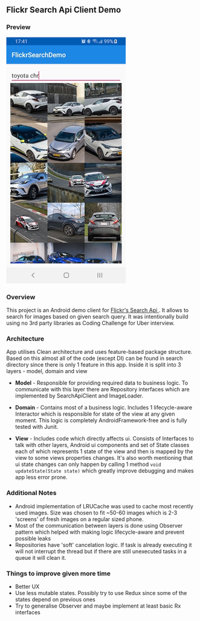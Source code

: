 ##  Flickr Search Api Client Demo

### Preview

![Preview](screenshot.jpg)

### Overview
This project is an Android demo client for [Flickr's Search Api ](https://www.flickr.com/services/api/flickr.photos.search.html). It allows to search for images based on given search query. It was intentionally build using no 3rd party libraries as Coding Challenge for Uber interview.



### Architecture
App utilises Clean architecture and uses feature-based package structure.
Based on this almost all of the code (except DI) can be found in search directory since there is only 1 feature in this app. Inside it is split into 3 layers - model, domain and view


*  **Model** -  Responsible for providing required data to business logic. To communicate with this layer there are Repository interfaces which are implemented by SearchApiClient and ImageLoader.

*  **Domain** -  Contains most of a business logic. Includes 1 lifecycle-aware Interactor which is responsible for state of the view at any given moment. This logic is completely AndroidFramework-free and is fully tested with Junit.

*  **View** -  Includes code which directly affects ui. Consists of Interfaces to talk with other layers, Android ui components and set of State classes each of which represents 1 state of the view and then is mapped by the view to some views properties changes. It's also worth mentioning that ui state changes can only happen by calling 1 method `void updateState(State state)` which greatly improve debugging and makes app less error prone.

### Additional Notes
* Android implementation of LRUCache was used to cache most recently used images. Size was chosen to fit ~50-60 images which is 2-3 'screens' of fresh images on a regular sized phone.
* Most of the communication between layers is done using Observer pattern which helped with making logic lifecycle-aware and prevent possible leaks
* Repositories have 'soft' cancelation logic. If task is already executing it will not interrupt the thread but if there are still unexecuted tasks in a queue it will clean it.


### Things to improve given more time
* Better UX
* Use less mutable states. Possibly try to use Redux since some of the states depend on previous ones
* Try to generalise Observer and maybe implement at least basic Rx interfaces